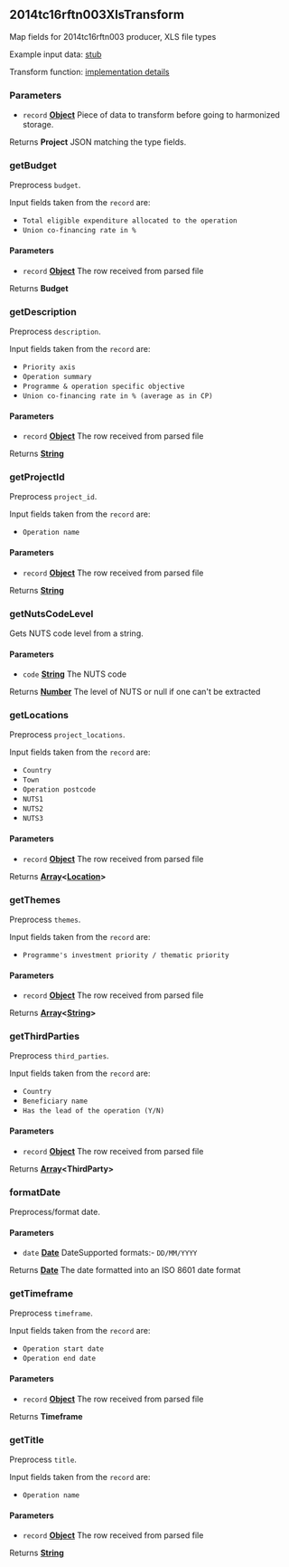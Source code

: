 <!-- Generated by documentation.js. Update this documentation by updating the source code. -->

## 2014tc16rftn003XlsTransform

Map fields for 2014tc16rftn003 producer, XLS file types

Example input data: [stub][1]

Transform function: [implementation details][2]

### Parameters

- `record` **[Object][3]** Piece of data to transform before going to harmonized storage.

Returns **Project** JSON matching the type fields.

### getBudget

Preprocess `budget`.

Input fields taken from the `record` are:

- `Total eligible expenditure allocated to the operation`
- `Union co-financing rate in %`

#### Parameters

- `record` **[Object][3]** The row received from parsed file

Returns **Budget**

### getDescription

Preprocess `description`.

Input fields taken from the `record` are:

- `Priority axis`
- `Operation summary`
- `Programme & operation specific objective`
- `Union co-financing rate in % (average as in CP)`

#### Parameters

- `record` **[Object][3]** The row received from parsed file

Returns **[String][4]**

### getProjectId

Preprocess `project_id`.

Input fields taken from the `record` are:

- `Operation name`

#### Parameters

- `record` **[Object][3]** The row received from parsed file

Returns **[String][4]**

### getNutsCodeLevel

Gets NUTS code level from a string.

#### Parameters

- `code` **[String][4]** The NUTS code

Returns **[Number][5]** The level of NUTS or null if one can't be extracted

### getLocations

Preprocess `project_locations`.

Input fields taken from the `record` are:

- `Country`
- `Town`
- `Operation postcode`
- `NUTS1`
- `NUTS2`
- `NUTS3`

#### Parameters

- `record` **[Object][3]** The row received from parsed file

Returns **[Array][6]&lt;[Location][7]>**

### getThemes

Preprocess `themes`.

Input fields taken from the `record` are:

- `Programme's investment priority / thematic priority`

#### Parameters

- `record` **[Object][3]** The row received from parsed file

Returns **[Array][6]&lt;[String][4]>**

### getThirdParties

Preprocess `third_parties`.

Input fields taken from the `record` are:

- `Country`
- `Beneficiary name`
- `Has the lead of the operation (Y/N)`

#### Parameters

- `record` **[Object][3]** The row received from parsed file

Returns **[Array][6]&lt;ThirdParty>**

### formatDate

Preprocess/format date.

#### Parameters

- `date` **[Date][8]** DateSupported formats:- `DD/MM/YYYY`

Returns **[Date][8]** The date formatted into an ISO 8601 date format

### getTimeframe

Preprocess `timeframe`.

Input fields taken from the `record` are:

- `Operation start date`
- `Operation end date`

#### Parameters

- `record` **[Object][3]** The row received from parsed file

Returns **Timeframe**

### getTitle

Preprocess `title`.

Input fields taken from the `record` are:

- `Operation name`

#### Parameters

- `record` **[Object][3]** The row received from parsed file

Returns **[String][4]**

[1]: https://github.com/ec-europa/eubfr-data-lake/blob/master/services/ingestion/etl/2014tc16rftn003/xls/test/stubs/record.json
[2]: https://github.com/ec-europa/eubfr-data-lake/blob/master/services/ingestion/etl/2014tc16rftn003/xls/src/lib/transform.js
[3]: https://developer.mozilla.org/docs/Web/JavaScript/Reference/Global_Objects/Object
[4]: https://developer.mozilla.org/docs/Web/JavaScript/Reference/Global_Objects/String
[5]: https://developer.mozilla.org/docs/Web/JavaScript/Reference/Global_Objects/Number
[6]: https://developer.mozilla.org/docs/Web/JavaScript/Reference/Global_Objects/Array
[7]: https://developer.mozilla.org/docs/Web/API/Location
[8]: https://developer.mozilla.org/docs/Web/JavaScript/Reference/Global_Objects/Date
